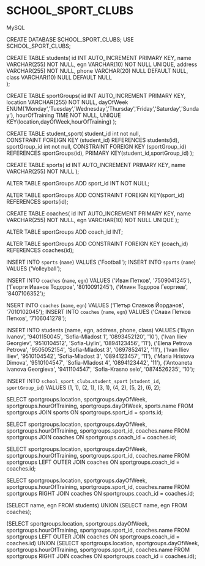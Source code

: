 # SCHOOL_SPORT_CLUBS
MySQL

CREATE DATABASE SCHOOL_SPORT_CLUBS;
USE SCHOOL_SPORT_CLUBS;

CREATE TABLE students(
id INT AUTO_INCREMENT PRIMARY KEY,
name VARCHAR(255) NOT NULL,
egn VARCHAR(10) NOT NULL UNIQUE,
address VARCHAR(255) NOT NULL,
phone VARCHAR(20) NULL DEFAULT NULL,
class VARCHAR(10) NULL DEFAULT NULL   
);

CREATE TABLE sportGroups(
id INT AUTO_INCREMENT PRIMARY KEY,
location VARCHAR(255) NOT NULL,
dayOfWeek ENUM('Monday','Tuesday','Wednesday','Thursday','Friday','Saturday','Sunday'),
hourOfTraining TIME NOT NULL,
UNIQUE KEY(location,dayOfWeek,hourOfTraining)
);

CREATE TABLE student_sport(
student_id int not null,  
CONSTRAINT FOREIGN KEY (student_id) REFERENCES students(id),
sportGroup_id int not null,
CONSTRAINT FOREIGN KEY (sportGroup_id) REFERENCES sportGroups(id),
PRIMARY KEY(student_id,sportGroup_id)
);

CREATE TABLE sports(
id INT AUTO_INCREMENT PRIMARY KEY,
name VARCHAR(255) NOT NULL
);

ALTER TABLE sportGroups
ADD sport_id INT NOT NULL;

ALTER TABLE sportGroups
ADD CONSTRAINT FOREIGN KEY(sport_id) REFERENCES sports(id);

CREATE TABLE coaches(
id INT AUTO_INCREMENT PRIMARY KEY,
name VARCHAR(255) NOT NULL,
egn VARCHAR(10) NOT NULL UNIQUE
);

ALTER TABLE sportGroups
ADD coach_id INT;

ALTER TABLE sportGroups
ADD CONSTRAINT FOREIGN KEY (coach_id) REFERENCES coaches(id);

INSERT INTO `sports` (`name`) VALUES ('Football');
INSERT INTO `sports` (`name`) VALUES ('Volleyball');

INSERT INTO `coaches` (`name`, `egn`) 
VALUES ('Иван Петков', '7509041245'),
('Георги Иванов Тодоров', '8010091245'),
('Илиян Тодоров Георгиев', '8407106352');

NSERT INTO `coaches` (`name`, `egn`) VALUES ('Петър Славков Йорданов', '7010102045');
INSERT INTO  `coaches` (`name`, `egn`) VALUES ('Слави Петков Петков', '7106041278');

INSERT INTO students (name, egn, address, phone, class) 
VALUES ('Iliyan Ivanov', '9401150045', 'Sofia-Mladost 1', '0893452120', '10'),
('Ivan Iliev Georgiev', '9510104512', 'Sofia-Liylin', '0894123456', '11'),
('Elena Petrova Petrova', '9505052154', 'Sofia-Mladost 3', '0897852412', '11'),
('Ivan Iliev Iliev', '9510104542', 'Sofia-Mladost 3', '0894123457', '11'),
('Maria Hristova Dimova', '9510104547', 'Sofia-Mladost 4', '0894123442', '11'),
('Antoaneta Ivanova Georgieva', '9411104547', 'Sofia-Krasno selo', '0874526235', '10');

INSERT INTO `school_sport_clubs`.`student_sport` (`student_id`, `sportGroup_id`) VALUES (1, 1),
 (2, 1),
 (3, 1),
 (4, 2),
 (5, 2),
 (6, 2);

 SELECT sportgroups.location,
sportgroups.dayOfWeek,
sportgroups.hourOfTraining,
sportgroups.dayOfWeek,
sports.name
FROM sportgroups JOIN sports
ON sportgroups.sport_id = sports.id;


SELECT sportgroups.location,
sportgroups.dayOfWeek,
sportgroups.hourOfTraining,
sportgroups.sport_id,
coaches.name
FROM sportgroups JOIN coaches
ON sportgroups.coach_id = coaches.id;

SELECT sportgroups.location,
sportgroups.dayOfWeek,
sportgroups.hourOfTraining,
sportgroups.sport_id,
coaches.name
FROM sportgroups LEFT OUTER JOIN coaches
ON sportgroups.coach_id = coaches.id;

SELECT sportgroups.location,
sportgroups.dayOfWeek,
sportgroups.hourOfTraining,
sportgroups.sport_id,
coaches.name
FROM sportgroups RIGHT JOIN coaches
ON sportgroups.coach_id = coaches.id;

(SELECT name, egn
FROM students)
UNION
(SELECT name, egn
FROM coaches);

(SELECT sportgroups.location,
sportgroups.dayOfWeek,
sportgroups.hourOfTraining,
sportgroups.sport_id,
coaches.name
FROM sportgroups LEFT OUTER JOIN coaches
ON sportgroups.coach_id = coaches.id)
UNION 
(SELECT sportgroups.location,
sportgroups.dayOfWeek,
sportgroups.hourOfTraining,
sportgroups.sport_id,
coaches.name
FROM sportgroups RIGHT JOIN coaches
ON sportgroups.coach_id = coaches.id);
